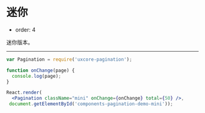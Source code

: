 # 迷你

- order: 4

迷你版本。

---

````jsx
var Pagination = require('uxcore-pagination');

function onChange(page) {
  console.log(page);
}

React.render(
  <Pagination className="mini" onChange={onChange} total={50} />,
 document.getElementById('components-pagination-demo-mini'));
````
